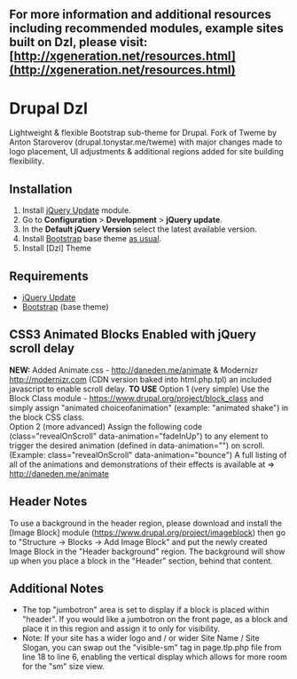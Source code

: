 ## **For more information and additional resources including recommended modules, example sites built on Dzl, please visit: [http://xgeneration.net/resources.html](http://xgeneration.net/resources.html)** ##

Drupal Dzl
============

Lightweight & flexible Bootstrap sub-theme for Drupal. Fork of Tweme by Anton Staroverov (drupal.tonystar.me/tweme) with major changes made to logo placement, UI adjustments & additional regions added for site building flexibility.


Installation
------------

1. Install [jQuery Update](https://www.drupal.org/project/jquery_update) module.
2. Go to **Configuration** > **Development** > **jQuery update**.
3. In the **Default jQuery Version** select the latest available version.
4. Install [Bootstrap](https://www.drupal.org/project/bootstrap) base theme [as usual](https://www.drupal.org/getting-started/install-contrib/themes).
5. Install [Dzl] Theme


Requirements
------------

* [jQuery Update](https://www.drupal.org/project/jquery_update)
* [Bootstrap](https://www.drupal.org/project/bootstrap) (base theme)

CSS3 Animated Blocks Enabled with jQuery scroll delay
------------
**NEW:** 
Added Animate.css - http://daneden.me/animate & Modernizr http://modernizr.com (CDN version baked into html.php.tpl) an included javascript to enable scroll delay.
**TO USE** 
Option 1 (very simple) Use the Block Class module - https://www.drupal.org/project/block_class and simply assign "animated choiceofanimation" (example: "animated shake") in the block CSS class.   
Option 2 (more advanced) Assign the following code (class="revealOnScroll" data-animation="fadeInUp") to any element to trigger the desired animation (defined in data-animation="") on scroll. (Example: class="revealOnScroll" data-animation="bounce") 
A full listing of all of the animations and demonstrations of their effects is available at => http://daneden.me/animate

Header Notes
------------

To use a background in the header region, please download and install the [Image Block] module (https://www.drupal.org/project/imageblock) then go to "Structure -> Blocks -> Add Image Block" and put the newly created Image Block in the "Header background" region. The background will show up when you place a block in the "Header" section, behind that content.

Additional Notes
------------

* The top "jumbotron" area is set to display if a block is placed within "header". If you would like a jumbotron on the front page, as a block and place it in this region and assign it to <front> only for visibility. 
* Note: If your site has a wider logo and / or wider Site Name / Site Slogan, you can swap out the "visible-sm" tag in page.tlp.php file from line 18 to line 6, enabling the vertical display which allows for more room for the "sm" size view.